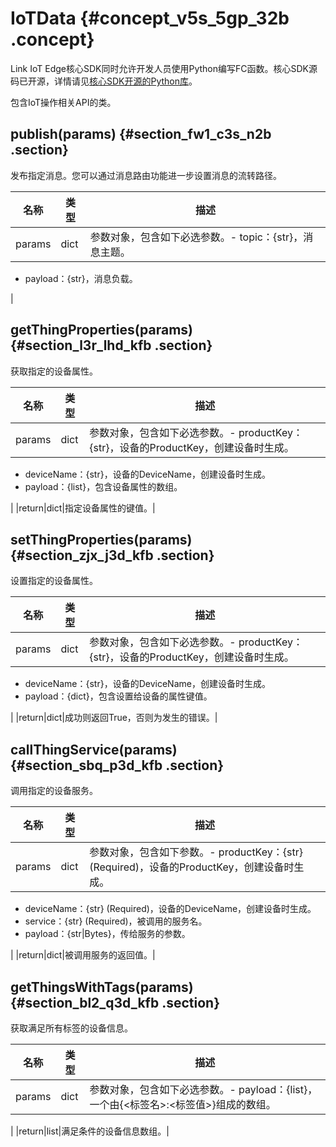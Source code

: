 # IoTData {#concept_v5s_5gp_32b .concept}

Link IoT Edge核心SDK同时允许开发人员使用Python编写FC函数。核心SDK源码已开源，详情请见[核心SDK开源的Python库](https://github.com/aliyun/linkedge-core-sdk-python)。

包含IoT操作相关API的类。

## publish\(params\) {#section_fw1_c3s_n2b .section}

发布指定消息。您可以通过消息路由功能进一步设置消息的流转路径。

|名称|类型|描述|
|--|--|--|
|params|dict|参数对象，包含如下必选参数。-   topic：\{str\}，消息主题。
-   payload：\{str\}，消息负载。

|

## getThingProperties\(params\) {#section_l3r_lhd_kfb .section}

获取指定的设备属性。

|名称|类型|描述|
|--|--|--|
|params|dict|参数对象，包含如下必选参数。-   productKey：\{str\}，设备的ProductKey，创建设备时生成。
-   deviceName：\{str\}，设备的DeviceName，创建设备时生成。
-   payload：\{list\}，包含设备属性的数组。

|
|return|dict|指定设备属性的键值。|

## setThingProperties\(params\) {#section_zjx_j3d_kfb .section}

设置指定的设备属性。

|名称|类型|描述|
|--|--|--|
|params|dict|参数对象，包含如下必选参数。-   productKey：\{str\}，设备的ProductKey，创建设备时生成。
-   deviceName：\{str\}，设备的DeviceName，创建设备时生成。
-   payload：\{dict\}，包含设置给设备的属性键值。

|
|return|dict|成功则返回True，否则为发生的错误。|

## callThingService\(params\) {#section_sbq_p3d_kfb .section}

调用指定的设备服务。

|名称|类型|描述|
|--|--|--|
|params|dict|参数对象，包含如下参数。-   productKey：\{str\} \(Required\)，设备的ProductKey，创建设备时生成。
-   deviceName：\{str\} \(Required\)，设备的DeviceName，创建设备时生成。
-   service：\{str\} \(Required\)，被调用的服务名。
-   payload：\{str|Bytes\}，传给服务的参数。

|
|return|dict|被调用服务的返回值。|

## getThingsWithTags\(params\) {#section_bl2_q3d_kfb .section}

获取满足所有标签的设备信息。

|名称|类型|描述|
|--|--|--|
|params|dict|参数对象，包含如下必选参数。-   payload：\{list\}，一个由\{<标签名\>:<标签值\>\}组成的数组。

|
|return|list|满足条件的设备信息数组。|

